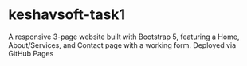 # keshavsoft-task1
A responsive 3-page website built with Bootstrap 5, featuring a Home, About/Services, and Contact page with a working form. Deployed via GitHub Pages
